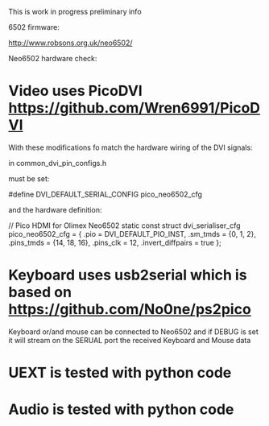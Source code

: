 This is work in progress preliminary info


6502 firmware:

http://www.robsons.org.uk/neo6502/


Neo6502 hardware check:

Video uses PicoDVI https://github.com/Wren6991/PicoDVI
======================================================
With these modifications fo match the hardware wiring of the DVI signals:

in common_dvi_pin_configs.h

must be set:

#define DVI_DEFAULT_SERIAL_CONFIG pico_neo6502_cfg

and the hardware definition:

// Pico HDMI for Olimex Neo6502
static const struct dvi_serialiser_cfg pico_neo6502_cfg = {
	.pio = DVI_DEFAULT_PIO_INST,
	.sm_tmds = {0, 1, 2},
	.pins_tmds = {14, 18, 16},
	.pins_clk = 12,
	.invert_diffpairs = true
};

Keyboard uses usb2serial which is based on https://github.com/No0ne/ps2pico
======================================================
Keyboard or/and mouse can be connected to Neo6502 and if DEBUG is set it will stream on the SERUAL port the received Keyboard and Mouse data

UEXT is tested with python code
===============================

Audio is tested with python code
===============================

